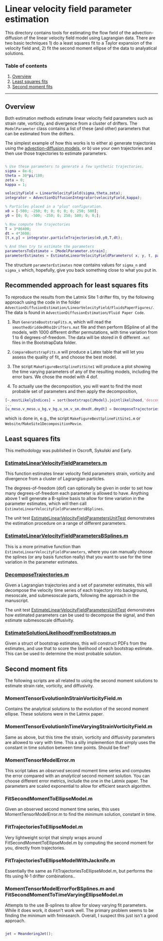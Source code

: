 Linear velocity field parameter estimation
==============

This directory contains tools for estimating the flow field of the advection-diffusion of the linear velocity field model using Lagrangian data. There are two basic techniques 1) do a least squares fit to a Taylor expansion of the velocity field and, 2)  fit the second moment ellipse of the data to analyatical solutions.

### Table of contents
1. [Overview](#overview)
1. [Least squares fits](#least-squares-fits)
1. [Second moment fits](#second-moment-fits)


------------------------

Overview
-----------

Both estimation methods estimate linear velocity field parameters such as  strain rate, vorticity, and divergence from a cluster of drifters. The `ModelParameter` class contains a list of these (and other) parameters that can be estimated from the drifters.

The simplest example of how this works is to either a) generate trajectories using the [advection-diffusion models](../../AdvectionDiffusionModels), or b) use your own trajectories and then use those trajectories to estimate parameters.

```matlab

% Use these parameters to generate a few synthetic trajectories.
sigma = 8e-6;
theta = 30*pi/180;
zeta = 0;
kappa = 1;

velocityField = LinearVelocityField(sigma,theta,zeta);
integrator = AdvectionDiffusionIntegrator(velocityField,kappa);

% Particles placed in a "plus" configuration.
x0 = [-500; -250; 0; 0; 0; 0; 0; 250; 500];
y0 = [0; 0; -500; -250; 0; 250; 500; 0; 0;];

% Now compute the trajectories
T = 3*86400;
dt = 4*3600;
[t,x,y] = integrator.particleTrajectories(x0,y0,T,dt);

% And then try to estimate the parameters 
parametersToEstimate = [ModelParameter.strain];
parameterEstimates = EstimateLinearVelocityFieldParameters( x, y, t, parametersToEstimate );
```

The structure `parameterEstimates` now contains values for `sigma_n` and `sigma_s` which, hopefully, give you back something close to what you put in.

Recommended approach for least squares fits
------------

To reproduce the results from the Latmix Site 1 drifter fits, try the following approach using the code in the folder `AdvectionDiffusionEstimation/LinearVelocityField/FluidsPaperFigures/`. The data is found in `AdvectionDiffusionEstimation/Fluid Paper Code`.

1. Run `GenerateBootstrapFits.m`, which will read the `smoothedGriddedRho1Drifters.mat` file and then perform BSpline of all the models, with 1000 different drifter permutations, with time variation from 1 to 6 degrees-of-freedom. The data will be stored in 6 different `.mat` files in the BootstrapData folder.

2. `CompareBootstrapFits.m` will produce a Latex table that will let you assess the quality of fit, and choose the best model.

3. The script `MakeFigureBestSplineFitSite1` will produce a plot showing the time varying parameters of any of the resulting models, including the error bars. We chose the model with 4 dof.

4. To actually use the decomposition, you will want to find the most probable set of parameters and then apply the decomposition,
```matlab
[~,mostLikelyIndices] = sort(bootstraps{iModel}.jointlikelihood,'descend');
...
[u_meso,v_meso,u_bg,v_bg,u_sm,v_sm,dmxdt,dmydt] = DecomposeTrajectories(x, y, t, parameterEstimates);
```
which is done in, e.g., the script `MakeFigureBestSplineFitSite1.m` or `Website/MakeSite1DecompositionMovie`.



Least squares fits
------------

This methodology was published in Oscroft, Sykulski and Early.

### [EstimateLinearVelocityFieldParameters.m](EstimateLinearVelocityFieldParameters.m)

This function estimates linear velocity field parameters strain, vorticity and divergence from a cluster of Lagrangian particles.

The degrees-of-freedom (dof) can optionally be given in order to set how many degrees-of-freedom each parameter is allowed to have. Anything above 1 will generate a B-spline basis to allow for time variation in the parameter estimates, which will then call `EstimateLinearVelocityFieldParametersBSplines`.

The unit test [EstimateLinearVelocityFieldParametersUnitTest](UnitTests/EstimateLinearVelocityFieldParametersUnitTest.m) demonstrates the estimation procedure on a range of different parameters.

### [EstimateLinearVelocityFieldParametersBSplines.m](EstimateLinearVelocityFieldParametersBSplines.m)

This is a more primative function than `EstimateLinearVelocityFieldParameters`, where you can manually choose the splines (or any basis function really) that you want to use for the time variation in the parameter estimates.

### [DecomposeTrajectories.m](DecomposeTrajectories.m)

Given a Lagrangian trajectories and a set of parameter estimates, this will decompose the velocity time series of each trajectory into background, mesoscale, and submesoscale parts, following the approach in the manuscript.

The unit test [EstimateLinearVelocityFieldParametersUnitTest](UnitTests/EstimateLinearVelocityFieldParametersUnitTest.m) demonstrates how estimated parameters can be used to decompose the signal, and then estimate submesoscale diffusivity.

### [EstimateSolutionLikelihoodFromBootstraps.m](EstimateSolutionLikelihoodFromBootstraps.m)

Given a struct of bootstrap estimates, this will construct PDFs from the estimates, and use that to score the likelihood of each bootstrap estimate. This can be used to determine the most probable solution.



Second moment fits
------------

The following scripts are all related to using the second moment solutions to estimate strain rate, vorticity, and diffusivity.

### MomentTensorEvolutionInStrainVorticityField.m

Contains the analytical solutions to the evolution of the second moment ellipse. These solutions were in the Latmix paper.

### MomentTensorEvolutionInTimeVaryingStrainVorticityField.m

Same as above, but this time the strain, vorticity and diffusivity parameters are allowed to vary with time. This a silly implemention that simply uses the constant in time solution between time points. Should be fine?

### MomentTensorModelError.m

This script takes an *observed* second moment time series and computes the error compared with an *analytical* second moment solution. You can choose different error metrics, include the one in the Latmix paper. The parameters are scaled exponential to allow for efficient search algorithm.


### FitSecondMomentToEllipseModel.m

Given an observed second moment time series, this uses MomentTensorModelError.m to find the minimum solution, constant in time.

### FitTrajectoriesToEllipseModel.m

Very lightweight script that simply wraps around FitSecondMomentToEllipseModel.m by computing the second moment for you, directly from trajectories.

### FitTrajectoriesToEllipseModelWithJacknife.m

Essentially the same as FitTrajectoriesToEllipseModel.m, but performs the fits using N-1 drifter combinations..

### MomentTensorModelErrorForBSplines.m and FitSecondMomentToTimeVaryingEllipseModel.m

Attempts to the use B-splines to allow for slowy varying fit parameters. While it does work, it doesn't work well. The primary problem seems to be finding the minimum with fminsearch. Overall, I suspect this just isn't a good approach.





```matlab

jet = MeanderingJet();
```




